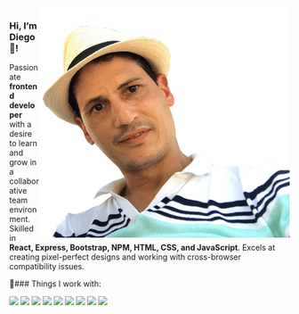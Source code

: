 <img src="https://github.com/DIegoRCA/DIegoRCA/blob/main/diego.png" align="right"  width="450"/>

### Hi, I’m Diego 👋!
Passionate **frontend developer** with a desire to learn and grow in a collaborative team environment. Skilled in **React, Express, Bootstrap, NPM, HTML, CSS, and JavaScript**. Excels at creating pixel-perfect designs and working with cross-browser compatibility issues. 

🔧### Things I work with:
<p>
  <img src="https://img.shields.io/badge/HTML5-E34F26?style=for-the-badge&logo=html5&logoColor=white" />
  <img src="https://img.shields.io/badge/CSS3-1572B6?style=for-the-badge&logo=css3&logoColor=white" />
  <img src="https://img.shields.io/badge/JavaScript-323330?style=for-the-badge&logo=javascript&logoColor=F7DF1E" />
  <img src="https://img.shields.io/badge/json-5E5C5C?style=for-the-badge&logo=json&logoColor=white" />
  <img src="https://img.shields.io/badge/Node.js-339933?style=for-the-badge&logo=nodedotjs&logoColor=white" />
  <img src="https://img.shields.io/badge/React-20232A?style=for-the-badge&logo=react&logoColor=61DAFB" />
  <img src="https://img.shields.io/badge/Bootstrap-563D7C?style=for-the-badge&logo=bootstrap&logoColor=white" />
  <img src="https://img.shields.io/badge/Visual_Studio_Code-0078D4?style=for-the-badge&logo=visual%20studio%20code&logoColor=white" />
  <img src="https://img.shields.io/badge/MySQL-00000F?style=for-the-badge&logo=mysql&logoColor=white" />
</p>

<!---
DIegoRCA/DIegoRCA is a ✨ special ✨ repository because its `README.md` (this file) appears on your GitHub profile.
You can click the Preview link to take a look at your changes.
--->
